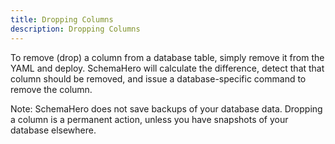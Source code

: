 ```yaml
---
title: Dropping Columns
description: Dropping Columns
---
```


To remove (drop) a column from a database table, simply remove it from the YAML and deploy. 
SchemaHero will calculate the difference, detect that that column should be removed, and issue a database-specific command to remove the column.

Note: SchemaHero does not save backups of your database data. Dropping a column is a permanent action, unless you have snapshots of your database elsewhere.
